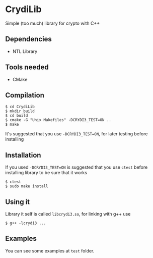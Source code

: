 # CrydiLib

Simple (too much) library for crypto with C++

## Dependencies
- NTL Library

## Tools needed
- CMake

## Compilation
    $ cd CrydiLib
    $ mkdir build
    $ cd build
    $ cmake -G "Unix Makefiles" -DCRYDI3_TEST=ON ..
    $ make

It's suggested that you use ``-DCRYDI3_TEST=ON``, for later testing before installing

## Installation
If you used ``-DCRYDI3_TEST=ON`` is suggested that you use ``ctest`` before
installing library to be sure that it works

    $ ctest
    $ sudo make install

## Using it
Library it self is called ``libcrydi3.so``, for linking with g++ use

    $ g++ -lcrydi3 ...

## Examples
You can see some examples at ``test`` folder.
